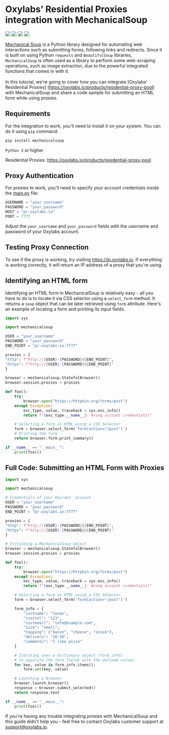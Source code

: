 # Oxylabs’ Residential Proxies integration with MechanicalSoup

[<img src="https://img.shields.io/static/v1?label=&message=Python&color=brightgreen" />](https://github.com/topics/python) [<img src="https://img.shields.io/static/v1?label=&message=Mechanical%20Soup&color=orange" />](https://github.com/topics/mechanicalsoup) [<img src="https://img.shields.io/static/v1?label=&message=Web-Scraping&color=yellow" />](https://github.com/topics/web-scraping) [<img src="https://img.shields.io/static/v1?label=&message=Rotating%20Proxies&color=blueviolet" />](https://github.com/topics/rotating-proxies)

[Mechanical Soup](https://github.com/MechanicalSoup/MechanicalSoup) is a Python library designed
for automating web interactions such as submitting forms, following links and redirects. Since it
is built on using Python `requests` and `BeautifulSoup` libraries, `MechanicalSoup` is often used
as a library to perform some web-scraping operations, such as image extraction, due to the powerful 
integrated functions that comes in with it. <br><br>
In this tutorial, we're going to cover how you can integrate [Oxylabs' Residential Proxies]
(https://oxylabs.io/products/residential-proxy-pool) with MechanicalSoup and share a code sample for
submitting an HTML form while using proxies.

## Requirements

For the integration to work, you'll need to install it on your system. 
You can do it using `pip` command:
```bash
pip install mechanicalsoup
```
`Python 3` or higher<br>

Residential Proxies: https://oxylabs.io/products/residential-proxy-pool

## Proxy Authentication
For proxies to work, you'll need to specify your account credentials inside the 
[main.py](https://github.com/oxylabs/mechanicalsoup-proxy-integration/blob/main/main.py) file:

```python
USERNAME = "your_username"
PASSWORD = "your_password"
HOST = "pr.oxylabs.io"
PORT = 7777
```
Adjust the `your_username` and `your_password` fields with the username and password 
of your Oxylabs account.

## Testing Proxy Connection
To see if the proxy is working, try visiting https://ip.oxylabs.io. If everything is working
correctly, it will return an IP address of a proxy that you're using.

## Identifying an HTML form
Identifying an HTML form in MechanicalSoup is relatively easy - all you have to do is to locate it
via CSS selector using a `select_form` method. It returns a `soup` object that can be later 
retrieved using `form` attribute. Here's an example of locating a form and printing its input fields.
```python
import sys

import mechanicalsoup

USER = "your_username"
PASSWORD = "your_password"
END_POINT = "pr.oxylabs.io:7777"

proxies = {
"http": f"http://{USER}:{PASSWORD}@{END_POINT}",
"https": f"http://{USER}:{PASSWORD}@{END_POINT}"
}

browser = mechanicalsoup.StatefulBrowser()
browser.session.proxies = proxies 

def foo():
    try:
        browser.open("https://httpbin.org/forms/post") 
    except Exception:
        exc_type, value, traceback = sys.exc_info()
        return f"{exc_type.__name__}: Wrong account credentials!"

    # Selecting a form in HTML using a CSS Selector
    form = browser.select_form('form[action="/post"]')
    # Printing the form
    return browser.form.print_summary()

if __name__ == "__main__":
    print(foo())

```

## Full Code: Submitting an HTML Form with Proxies
```python
import sys

import mechanicalsoup

# Credentials of your Oxylabs' account
USER = "your_username"
PASSWORD = "your_password"
END_POINT = "pr.oxylabs.io:7777"

proxies = {
"http": f"http://{USER}:{PASSWORD}@{END_POINT}",
"https": f"http://{USER}:{PASSWORD}@{END_POINT}"
}

# Initiating a MechanicalSoup object
browser = mechanicalsoup.StatefulBrowser()
browser.session.proxies = proxies 

def foo():
    try:
        browser.open("https://httpbin.org/forms/post") 
    except Exception:
        exc_type, value, traceback = sys.exc_info()
        return f"{exc_type.__name__}: Wrong account credentials!"

    # Selecting a form in HTML using a CSS Selector
    form = browser.select_form('form[action="/post"]')

    form_info = {
        "custname": "Jonas",
        "custtel": "123",
        "custemail": "info@example.com",
        "size": "small",
        "topping": ("bacon", "cheese", "onion"),
        "delivery": "18:30",
        "comments": "I like pizza"
    }

    # Iterating over a dictionary object (form_info) 
    # to populate the form fields with the defined values
    for key, value in form_info.items():
        form.set(key, value)

    # Launching a Browser
    browser.launch_browser()
    response = browser.submit_selected()
    return response.text

if __name__ == "__main__":
    print(foo())
```
If you're having any trouble integrating proxies with MechanicalSoup and this guide didn't help 
you - feel free to contact Oxylabs customer support at support@oxylabs.io.
